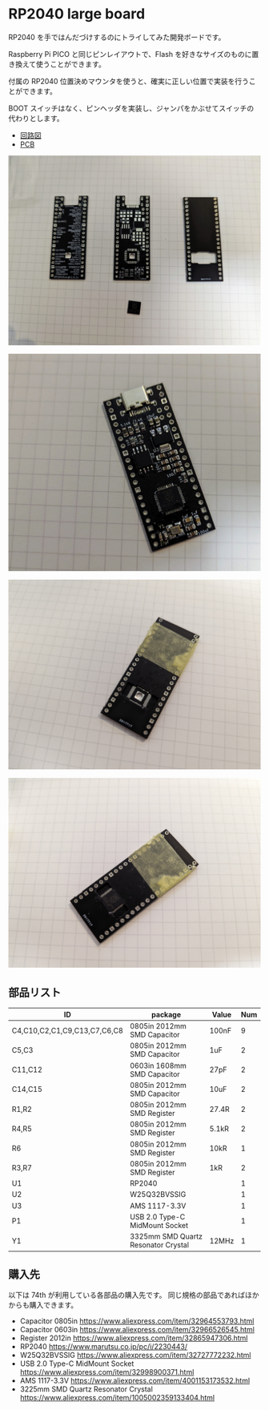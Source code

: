 # RP2040 large board

RP2040 を手ではんだづけするのにトライしてみた開発ボードです。

Raspberry Pi PICO と同じピンレイアウトで、Flash を好きなサイズのものに置き換えて使うことができます。

付属の RP2040 位置決めマウンタを使うと、確実に正しい位置で実装を行うことができます。

BOOT スイッチはなく、ピンヘッダを実装し、ジャンパをかぶせてスイッチの代わりとします。

- [回路図](./rp2040-large-semantics.pdf)
- [PCB](./rp2040-large-pcb.pdf)

![](./photo1.jpg)

![](./photo2.jpg)

![](./photo3.jpg)

![](./photo4.jpg)

## 部品リスト

| ID                           | package                             | Value | Num |
| ---------------------------- | ----------------------------------- | ----- | --- |
| C4,C10,C2,C1,C9,C13,C7,C6,C8 | 0805in 2012mm SMD Capacitor         | 100nF | 9   |
| C5,C3                        | 0805in 2012mm SMD Capacitor         | 1uF   | 2   |
| C11,C12                      | 0603in 1608mm SMD Capacitor         | 27pF  | 2   |
| C14,C15                      | 0805in 2012mm SMD Capacitor         | 10uF  | 2   |
| R1,R2                        | 0805in 2012mm SMD Register          | 27.4R | 2   |
| R4,R5                        | 0805in 2012mm SMD Register          | 5.1kR | 2   |
| R6                           | 0805in 2012mm SMD Register          | 10kR  | 1   |
| R3,R7                        | 0805in 2012mm SMD Register          | 1kR   | 2   |
| U1                           | RP2040                              |       | 1   |
| U2                           | W25Q32BVSSIG                        |       | 1   |
| U3                           | AMS 1117-3.3V                       |       | 1   |
| P1                           | USB 2.0 Type-C MidMount Socket      |       | 1   |
| Y1                           | 3325mm SMD Quartz Resonator Crystal | 12MHz | 1   |

## 購入先

以下は 74th が利用している各部品の購入先です。
同じ規格の部品であればほかからも購入できます。

- Capacitor 0805in https://www.aliexpress.com/item/32964553793.html
- Capacitor 0603in https://www.aliexpress.com/item/32966526545.html
- Register 2012in https://www.aliexpress.com/item/32865947306.html
- RP2040 https://www.marutsu.co.jp/pc/i/2230443/
- W25Q32BVSSIG https://www.aliexpress.com/item/32727772232.html
- USB 2.0 Type-C MidMount Socket https://www.aliexpress.com/item/32998900371.html
- AMS 1117-3.3V https://www.aliexpress.com/item/4001153173532.html
- 3225mm SMD Quartz Resonator Crystal https://www.aliexpress.com/item/1005002359133404.html
